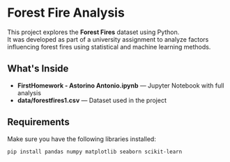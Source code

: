 # Forest Fire Analysis

This project explores the **Forest Fires** dataset using Python.  
It was developed as part of a university assignment to analyze factors influencing forest fires using statistical and machine learning methods.

## What's Inside
- **FirstHomework - Astorino Antonio.ipynb** — Jupyter Notebook with full analysis
- **data/forestfires1.csv** — Dataset used in the project

## Requirements
Make sure you have the following libraries installed:
```bash
pip install pandas numpy matplotlib seaborn scikit-learn
